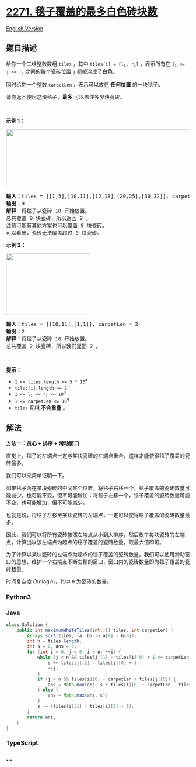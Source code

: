 # [2271. 毯子覆盖的最多白色砖块数](https://leetcode.cn/problems/maximum-white-tiles-covered-by-a-carpet)

[English Version](/solution/2200-2299/2271.Maximum%20White%20Tiles%20Covered%20by%20a%20Carpet/README_EN.md)

## 题目描述

<!-- 这里写题目描述 -->

<p>给你一个二维整数数组&nbsp;<code>tiles</code>&nbsp;，其中&nbsp;<code>tiles[i] = [l<sub>i</sub>, r<sub>i</sub>]</code>&nbsp;，表示所有在&nbsp;<code>l<sub>i</sub> &lt;= j &lt;= r<sub>i</sub></code>&nbsp;之间的每个瓷砖位置 <code>j</code>&nbsp;都被涂成了白色。</p>

<p>同时给你一个整数&nbsp;<code>carpetLen</code>&nbsp;，表示可以放在&nbsp;<strong>任何位置</strong>&nbsp;的一块毯子。</p>

<p>请你返回使用这块毯子，<strong>最多</strong>&nbsp;可以盖住多少块瓷砖。</p>

<p>&nbsp;</p>

<p><strong>示例 1：</strong></p>

<p><img alt="" src="https://fastly.jsdelivr.net/gh/doocs/leetcode@main/solution/2200-2299/2271.Maximum%20White%20Tiles%20Covered%20by%20a%20Carpet/images/example1drawio3.png" style="width: 644px; height: 158px;" /></p>

<pre>
<b>输入：</b>tiles = [[1,5],[10,11],[12,18],[20,25],[30,32]], carpetLen = 10
<b>输出：</b>9
<b>解释：</b>将毯子从瓷砖 10 开始放置。
总共覆盖 9 块瓷砖，所以返回 9 。
注意可能有其他方案也可以覆盖 9 块瓷砖。
可以看出，瓷砖无法覆盖超过 9 块瓷砖。
</pre>

<p><strong>示例 2：</strong></p>

<p><img alt="" src="https://fastly.jsdelivr.net/gh/doocs/leetcode@main/solution/2200-2299/2271.Maximum%20White%20Tiles%20Covered%20by%20a%20Carpet/images/example2drawio.png" style="width: 231px; height: 168px;" /></p>

<pre>
<strong>输入：</strong>tiles = [[10,11],[1,1]], carpetLen = 2
<b>输出：</b>2
<b>解释：</b>将毯子从瓷砖 10 开始放置。
总共覆盖 2 块瓷砖，所以我们返回 2 。
</pre>

<p>&nbsp;</p>

<p><strong>提示：</strong></p>

<ul>
	<li><code>1 &lt;= tiles.length &lt;= 5 * 10<sup>4</sup></code></li>
	<li><code>tiles[i].length == 2</code></li>
	<li><code>1 &lt;= l<sub>i</sub> &lt;= r<sub>i</sub> &lt;= 10<sup>9</sup></code></li>
	<li><code>1 &lt;= carpetLen &lt;= 10<sup>9</sup></code></li>
	<li><code>tiles</code>&nbsp;互相 <strong>不会重叠</strong>&nbsp;。</li>
</ul>

## 解法

<!-- 这里可写通用的实现逻辑 -->

**方法一：贪心 + 排序 + 滑动窗口**

直觉上，毯子的左端点一定与某块瓷砖的左端点重合，这样才能使得毯子覆盖的瓷砖最多。

我们可以来简单证明一下。

如果毯子落在某块瓷砖的中间某个位置，将毯子右移一个，毯子覆盖的瓷砖数量可能减少，也可能不变，但不可能增加；将毯子左移一个，毯子覆盖的瓷砖数量可能不变，也可能增加，但不可能减少。

也就是说，将毯子左移至某块瓷砖的左端点，一定可以使得毯子覆盖的瓷砖数量最多。

因此，我们可以将所有瓷砖按照左端点从小到大排序，然后枚举每块瓷砖的左端点，计算出以该左端点为起点的毯子覆盖的瓷砖数量，取最大值即可。

为了计算以某块瓷砖的左端点为起点的毯子覆盖的瓷砖数量，我们可以使用滑动窗口的思想，维护一个右端点不断右移的窗口，窗口内的瓷砖数量即为毯子覆盖的瓷砖数量。

时间复杂度 $O(n\log n)$，其中 $n$ 为瓷砖的数量。

<!-- tabs:start -->

### **Python3**

<!-- 这里可写当前语言的特殊实现逻辑 -->



### **Java**

<!-- 这里可写当前语言的特殊实现逻辑 -->

```java
class Solution {
    public int maximumWhiteTiles(int[][] tiles, int carpetLen) {
        Arrays.sort(tiles, (a, b) -> a[0] - b[0]);
        int n = tiles.length;
        int s = 0, ans = 0;
        for (int i = 0, j = 0; i < n; ++i) {
            while (j < n && tiles[j][1] - tiles[i][0] + 1 <= carpetLen) {
                s += tiles[j][1] - tiles[j][0] + 1;
                ++j;
            }
            if (j < n && tiles[i][0] + carpetLen > tiles[j][0]) {
                ans = Math.max(ans, s + tiles[i][0] + carpetLen - tiles[j][0]);
            } else {
                ans = Math.max(ans, s);
            }
            s -= (tiles[i][1] - tiles[i][0] + 1);
        }
        return ans;
    }
}
```









### **TypeScript**



### **...**

```

```


